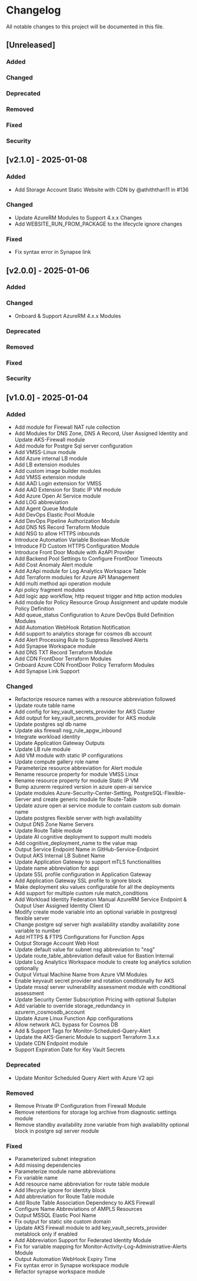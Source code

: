 # Changelog

All notable changes to this project will be documented in this file.

## [Unreleased]

### Added

### Changed

### Deprecated

### Removed

### Fixed

### Security

## [v2.1.0] - 2025-01-08

### Added

- Add Storage Account Static Website with CDN by @athiththan11 in #136

### Changed

- Update AzureRM Modules to Support 4.x.x Changes
- Add WEBSITE_RUN_FROM_PACKAGE to the lifecycle ignore changes

### Fixed

- Fix syntax error in Synapse link

## [v2.0.0] - 2025-01-06

### Added

### Changed

- Onboard & Support AzureRM 4.x.x Modules

### Deprecated

### Removed

### Fixed

### Security

## [v1.0.0] - 2025-01-04

### Added

- Add module for Firewall NAT rule collection
- Add Modules for DNS Zone, DNS A Record, User Assigned Identity and Update AKS-Firewall module
- Add module for Postgre Sql server configuration
- Add VMSS-Linux module
- Add Azure internal LB module
- Add LB extension modules
- Add custom image builder modules
- Add VMSS extension module
- Add AAD Login extension for VMSS
- Add AAD Extension for Static IP VM module
- Add Azure Open AI Service module
- Add LOG abbreviation
- Add Agent Queue Module
- Add DevOps Elastic Pool Module
- Add DevOps Pipeline Authorization Module
- Add DNS NS Record Terraform Module
- Add NSG to allow HTTPS inbounds
- Introduce Automation Variable Boolean Module
- Introduce FD Custom HTTPS Configuration Module
- Introduce Front Door Module with AzAPI Provider
- Add Backend Pool Settings to Configure FrontDoor Timeouts
- Add Cost Anomaly Alert module
- Add AzApi module for Log Analytics Workspace Table
- Add Terraform modules for Azure API Management
- Add multi method api operation module
- Api policy fragment modules
- Add logic app workflow, http request trigger and http action modules
- Add module for Policy Resource Group Assignment and update module Policy Definition
- Add queue_status Configuration to Azure DevOps Build Definition Modules
- Add Automation WebHook Rotation Notification
- Add support to analytics storage for cosmos db account
- Add Alert Processing Rule to Suppress Resolved Alerts
- Add Synapse Workspace module
- Add DNS TXT Record Terraform Module
- Add CDN FrontDoor Terraform Modules
- Onboard Azure CDN FrontDoor Policy Terraform Modules
- Add Synapse Link Support

### Changed

- Refactorize resource names with a resource abbreviation followed
- Update route table name
- Add config for key_vault_secrets_provider for AKS Cluster
- Add output for key_vault_secrets_provider for AKS module
- Update postgres sql db name
- Update aks firewall nsg_rule_apgw_inbound
- Integrate workload identity
- Update Application Gateway Outputs
- Update LB rule module
- Add VM module with static IP configurations
- Update compute gallery role name
- Parameterize resource abbreviation for Alert module
- Rename resource property for module VMSS Linux
- Rename resource property for module Static IP VM
- Bump azurerm required version in azure open-ai service
- Update modules Azure-Security-Center-Setting, PostgreSQL-Flexible-Server and create generic module for Route-Table
- Update azure open ai service module to contain custom sub domain name
- Update postgres flexible server with high availability
- Output DNS Zone Name Servers
- Update Route Table module
- Update AI cognitive deployment to support multi models
- Add cognitive_deployment_name to the value map
- Output Service Endpoint Name in GitHub-Service-Endpoint
- Output AKS Internal LB Subnet Name
- Update Application Gateway to support mTLS functionalities
- Update name abbreviation for appi
- Update SSL profile configuration in Application Gateway
- Add Application Gateway SSL profile to ignore block
- Make deployment sku values configurable for all the deployments
- Add support for multiple custom rule match_conditions
- Add Workload Identity Federation Manual AzureRM Service Endpoint & Output User Assigned Identity Client ID
- Modify create mode variable into an optional variable in postgresql flexible server
- Change postgre sql server high availability standby availability zone variable to number
- Add HTTPS & FTPS Configurations for Function Apps
- Output Storage Account Web Host
- Update default value for subnet nsg abbreviation to "nsg"
- Update route_table_abbreviation default value for Bastion Internal
- Update Log Analytics Workspace module to create log analytics solution optionally
- Output Virtual Machine Name from Azure VM Modules
- Enable keyvault secret provider and rotation conditionally for AKS
- Update mssql server vulnerability assessment module with conditional assessment
- Update Security Center Subscription Pricing with optional Subplan
- Add variable to override storage_redundancy in azurerm_cosmosdb_account
- Update Azure Linux Function App configurations
- Allow network ACL bypass for Cosmos DB
- Add & Support Tags for Monitor-Scheduled-Query-Alert
- Update the AKS-Generic Module to support Terraform 3.x.x
- Update CDN Endpoint module
- Support Expiration Date for Key Vault Secrets

### Deprecated

- Update Monitor Scheduled Query Alert with Azure V2 api

### Removed

- Remove Private IP Configuration from Firewall Module
- Remove retentions for storage log archive from diagnostic settings module
- Remove standby availability zone variable from high availability optional block in postgre sql server module

### Fixed

- Parameterized subnet integration
- Add missing dependencies
- Parameterize module name abbreviations
- Fix variable name
- Add resource name abbreviation for route table module
- Add lifecycle ignore for identity block
- Add abbreviation for Route Table module
- Add Route Table Association Dependency to AKS Firewall
- Configure Name Abbreviations of AMPLS Resources
- Output MSSQL Elastic Pool Name
- Fix output for static site custom domain
- Update AKS Firewall module to add key_vault_secrets_provider metablock only if enabled
- Add Abbreviation Support for Federated Identity Module
- Fix for variable mapping for Monitor-Activity-Log-Administrative-Alerts Module
- Output Automation WebHook Expiry Time
- Fix syntax error in Synapse workspace module
- Refactor synapse workspace module
